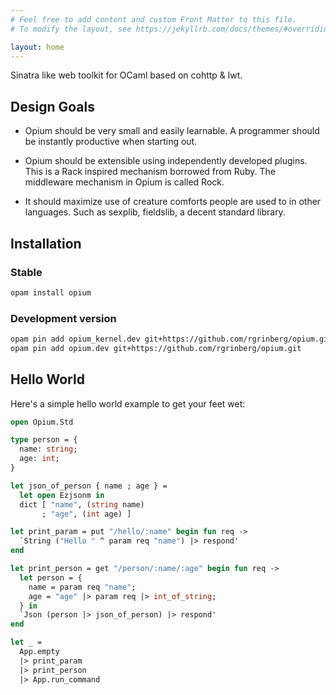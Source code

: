 ```yaml
---
# Feel free to add content and custom Front Matter to this file.
# To modify the layout, see https://jekyllrb.com/docs/themes/#overriding-theme-defaults

layout: home
---
```

Sinatra like web toolkit for OCaml based on cohttp & lwt.

## Design Goals

* Opium should be very small and easily learnable. A programmer should be instantly productive when starting out.

* Opium should be extensible using independently developed plugins. This is a Rack inspired mechanism borrowed from Ruby. The middleware mechanism in Opium is called Rock.

* It should maximize use of creature comforts people are used to in other languages. Such as sexplib, fieldslib, a decent standard library.

## Installation

### Stable

```bash
opam install opium
```

### Development version

```bash
opam pin add opium_kernel.dev git+https://github.com/rgrinberg/opium.git
opam pin add opium.dev git+https://github.com/rgrinberg/opium.git
```

## Hello World

Here's a simple hello world example to get your feet wet:

```ocaml
open Opium.Std

type person = {
  name: string;
  age: int;
}

let json_of_person { name ; age } =
  let open Ezjsonm in
  dict [ "name", (string name)
       ; "age", (int age) ]

let print_param = put "/hello/:name" begin fun req ->
  `String ("Hello " ^ param req "name") |> respond'
end

let print_person = get "/person/:name/:age" begin fun req ->
  let person = {
    name = param req "name";
    age = "age" |> param req |> int_of_string;
  } in
  `Json (person |> json_of_person) |> respond'
end

let _ =
  App.empty
  |> print_param
  |> print_person
  |> App.run_command
```
